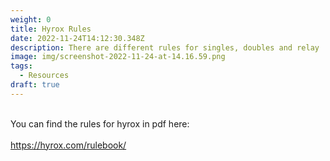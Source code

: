 ```yaml
---
weight: 0
title: Hyrox Rules
date: 2022-11-24T14:12:30.348Z
description: There are different rules for singles, doubles and relay
image: img/screenshot-2022-11-24-at-14.16.59.png
tags:
  - Resources
draft: true
---
```

\
Y﻿ou can find the rules for hyrox in pdf here:\
\
<https://hyrox.com/rulebook/>